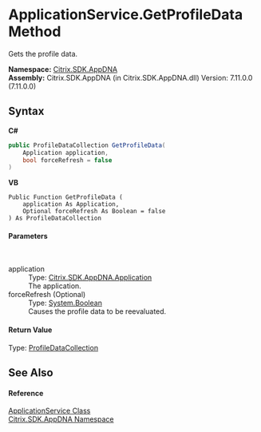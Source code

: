 # ApplicationService.GetProfileData Method 
 

Gets the profile data.

**Namespace:**&nbsp;[Citrix.SDK.AppDNA](index.md)<br />**Assembly:**&nbsp;Citrix.SDK.AppDNA (in Citrix.SDK.AppDNA.dll) Version: 7.11.0.0 (7.11.0.0)

## Syntax

**C#**
```csharp
public ProfileDataCollection GetProfileData(
	Application application,
	bool forceRefresh = false
)
```

**VB**
```vbnet
Public Function GetProfileData ( 
	application As Application,
	Optional forceRefresh As Boolean = false
) As ProfileDataCollection
```


#### Parameters
&nbsp;<dl><dt>application</dt><dd>Type: <a href="1779bfff-4b29-0f26-8a09-10acdd530bbc">Citrix.SDK.AppDNA.Application</a><br />The application.</dd><dt>forceRefresh (Optional)</dt><dd>Type: <a href="http://msdn2.microsoft.com/en-us/library/a28wyd50" target="_blank">System.Boolean</a><br />Causes the profile data to be reevaluated.</dd></dl>

#### Return Value
Type: <a href="4f5aa322-74fa-4cf6-d98b-a4d07ecb2699">ProfileDataCollection</a><br />

## See Also


#### Reference
<a href="4190f2b6-31d1-9744-132e-b12e165db1a3">ApplicationService Class</a><br /><a href="fe2d265b-410b-8b11-1eb4-a790e0b062bf">Citrix.SDK.AppDNA Namespace</a><br />